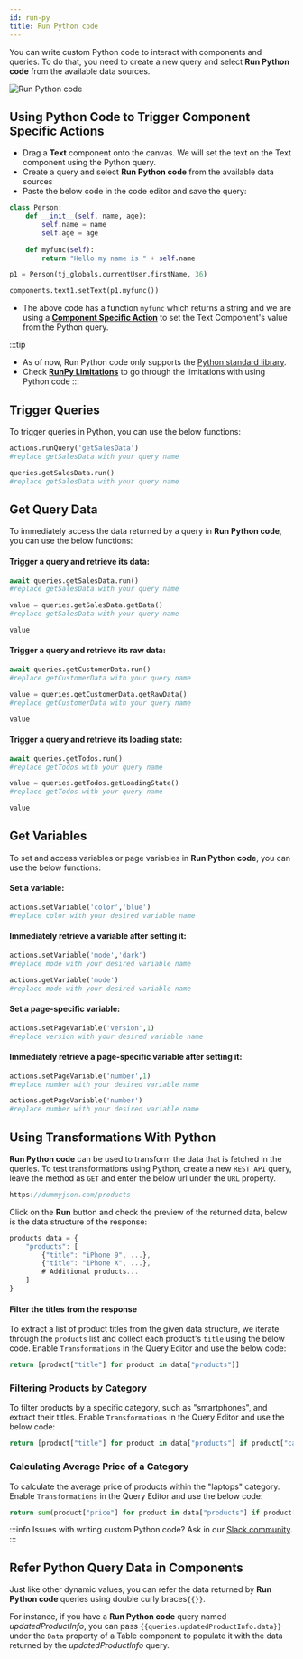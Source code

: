 ```yaml
---
id: run-py
title: Run Python code
---
```


You can write custom Python code to interact with components and queries. To do that, you need to create a new query and select **Run Python code** from the available data sources.

<div style={{textAlign: 'center'}}>
    <img className="screenshot-full" src="/img/datasource-reference/custom-python/add-run-py.png" alt="Run Python code" />
</div>

## Using Python Code to Trigger Component Specific Actions

- Drag a **Text** component onto the canvas. We will set the text on the Text component using the Python query.
- Create a query and select **Run Python code** from the available data sources
- Paste the below code in the code editor and save the query:

```python
class Person:
    def __init__(self, name, age):
        self.name = name
        self.age = age
        
    def myfunc(self):
        return "Hello my name is " + self.name

p1 = Person(tj_globals.currentUser.firstName, 36)

components.text1.setText(p1.myfunc())
```

- The above code has a function `myfunc` which returns a string and we are using a **[Component Specific Action](/docs/tooljet-concepts/component-specific-actions)** to set the Text Component's value from the Python query. 

:::tip
- As of now, Run Python code only supports the [Python standard library](https://docs.python.org/3/library/).
- Check **[RunPy Limitations](/docs/contributing-guide/troubleshooting/runpy-limitations)** to go through the limitations with using Python code
:::

## Trigger Queries
To trigger queries in Python, you can use the below functions:

```py
actions.runQuery('getSalesData')
#replace getSalesData with your query name
```

```py
queries.getSalesData.run()
#replace getSalesData with your query name
```

## Get Query Data

To immediately access the data returned by a query in **Run Python code**, you can use the below functions: 

#### Trigger a query and retrieve its data:
```py
await queries.getSalesData.run()
#replace getSalesData with your query name

value = queries.getSalesData.getData()
#replace getSalesData with your query name

value
```

#### Trigger a query and retrieve its raw data:
```py
await queries.getCustomerData.run()
#replace getCustomerData with your query name

value = queries.getCustomerData.getRawData()
#replace getCustomerData with your query name

value
```

#### Trigger a query and retrieve its loading state:
```py
await queries.getTodos.run()
#replace getTodos with your query name

value = queries.getTodos.getLoadingState()
#replace getTodos with your query name

value
```

## Get Variables

To set and access variables or page variables in **Run Python code**, you can use the below functions:

#### Set a variable:
```py
actions.setVariable('color','blue')
#replace color with your desired variable name
```

#### Immediately retrieve a variable after setting it:
```py
actions.setVariable('mode','dark')
#replace mode with your desired variable name

actions.getVariable('mode')
#replace mode with your desired variable name
```

#### Set a page-specific variable:
```py
actions.setPageVariable('version',1)
#replace version with your desired variable name
```

#### Immediately retrieve a page-specific variable after setting it:
```py
actions.setPageVariable('number',1)
#replace number with your desired variable name

actions.getPageVariable('number')
#replace number with your desired variable name
```

## Using Transformations With Python
**Run Python code** can be used to transform the data that is fetched in the queries. To test transformations using Python, create a new `REST API` query, leave the method as `GET` and enter the below url under the `URL` property.

```js
https://dummyjson.com/products
```

Click on the **Run** button and check the preview of the returned data, below is the data structure of the response:

```js
products_data = {
    "products": [
        {"title": "iPhone 9", ...},
        {"title": "iPhone X", ...},
        # Additional products...
    ]
}
```

#### Filter the titles from the response
To extract a list of product titles from the given data structure, we iterate through the `products` list and collect each product's `title` using the below code. Enable `Transformations` in the Query Editor and use the below code:

```python
return [product["title"] for product in data["products"]]
```

### Filtering Products by Category

To filter products by a specific category, such as "smartphones", and extract their titles. Enable `Transformations` in the Query Editor and use the below code:

```python
return [product["title"] for product in data["products"] if product["category"] == "smartphones"]
```

### Calculating Average Price of a Category

To calculate the average price of products within the "laptops" category. Enable `Transformations` in the Query Editor and use the below code:

```python
return sum(product["price"] for product in data["products"] if product["category"] == "laptops") / len([product for product in data["products"] if product["category"] == "laptops"]) if len([product for product in data["products"] if product["category"] == "laptops"]) > 0 else 0
```

:::info
Issues with writing custom Python code? Ask in our [Slack community](https://www.tooljet.com/slack).
:::

## Refer Python Query Data in Components

Just like other dynamic values, you can refer the data returned by **Run Python code** queries using double curly braces`{{}}`.

For instance, if you have a **Run Python code** query named *updatedProductInfo*, you can pass `{{queries.updatedProductInfo.data}}` under the `Data` property of a Table component to populate it with the data returned by the *updatedProductInfo* query. 

